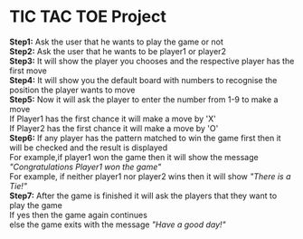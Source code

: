 # TIC TAC TOE Project  

__Step1:__ Ask the user that he wants to play the game or not  
__Step2:__ Ask the user that he wants to be player1 or player2  
__Step3:__ It will show the player you chooses and the respective player has the first move  
__Step4:__ It will show you the default board with numbers to recognise the position the player wants to move  
__Step5:__ Now it will ask the player to enter the number from 1-9 to make a move  
           If Player1 has the first chance it will make a move by 'X'  
           If Player2 has the first chance it will make a move by 'O'     
__Step6:__ If any player has the pattern matched to win the game first then it will be checked and the result is displayed      
           For example,if player1 won the game then it will show the message *"Congratulations Player1 won the game"*  
           For example, if neither player1 nor player2 wins then it will show *"There is a Tie!"*   
__Step7:__ After the game is finished it will ask the players that they want to play the game    
           If yes then the game again continues    
           else the game exits with the message *"Have a good day!"*    
